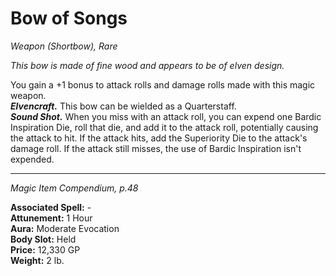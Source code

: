# Bow of Songs
*Weapon (Shortbow), Rare*

*This bow is made of fine wood and appears to be of elven design.*

You gain a +1 bonus to attack rolls and damage rolls made with this magic weapon.  
***Elvencraft.*** This bow can be wielded as a Quarterstaff.  
***Sound Shot.*** When you miss with an attack roll, you can expend one Bardic Inspiration Die, roll that die, and add it to the attack roll, potentially causing the attack to hit. If the attack hits, add the Superiority Die to the attack's damage roll. If the attack still misses, the use of Bardic Inspiration isn't expended.


---
*Magic Item Compendium, p.48*  

**Associated Spell:** -  
**Attunement:** 1 Hour  
**Aura:** Moderate Evocation  
**Body Slot:** Held  
**Price:** 12,330 GP  
**Weight:** 2 lb.